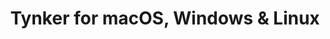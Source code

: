 ---
name: Tynker
url: 'https://www.tynker.com/'
category: Education
title: 'Tynker for macOS, Windows & Linux'
key: tynker

---
